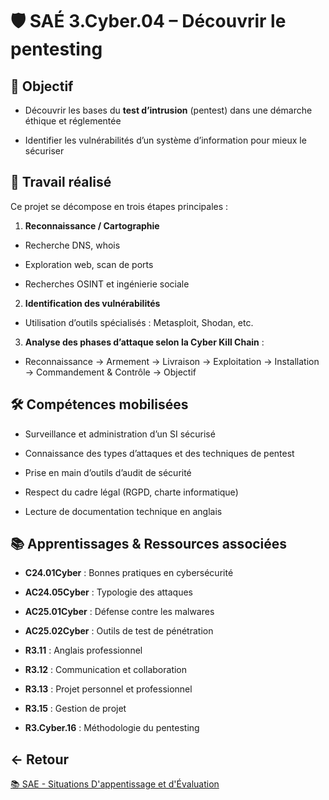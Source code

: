 # 🛡️ SAÉ 3.Cyber.04 – Découvrir le pentesting

## 🎯 Objectif

- Découvrir les bases du **test d’intrusion** (pentest) dans une démarche éthique et réglementée

- Identifier les vulnérabilités d’un système d’information pour mieux le sécuriser

## 🧩 Travail réalisé

Ce projet se décompose en trois étapes principales :

1. **Reconnaissance / Cartographie**

- Recherche DNS, whois

- Exploration web, scan de ports

- Recherches OSINT et ingénierie sociale

2. **Identification des vulnérabilités**

- Utilisation d’outils spécialisés : Metasploit, Shodan, etc.

3. **Analyse des phases d’attaque selon la Cyber Kill Chain** :

- Reconnaissance → Armement → Livraison → Exploitation → Installation → Commandement & Contrôle → Objectif

## 🛠️ Compétences mobilisées

- Surveillance et administration d’un SI sécurisé

- Connaissance des types d’attaques et des techniques de pentest

- Prise en main d’outils d’audit de sécurité

- Respect du cadre légal (RGPD, charte informatique)

- Lecture de documentation technique en anglais

## 📚 Apprentissages & Ressources associées

- **C24.01Cyber** : Bonnes pratiques en cybersécurité

- **AC24.05Cyber** : Typologie des attaques

- **AC25.01Cyber** : Défense contre les malwares

- **AC25.02Cyber** : Outils de test de pénétration

- **R3.11** : Anglais professionnel

- **R3.12** : Communication et collaboration

- **R3.13** : Projet personnel et professionnel

- **R3.15** : Gestion de projet

- **R3.Cyber.16** : Méthodologie du pentesting

## ← Retour

[📚 SAE - Situations D'appentissage et d'Évaluation](https://github.com/ThomasRubio/Portfolio/blob/main/SAE/README.md)

